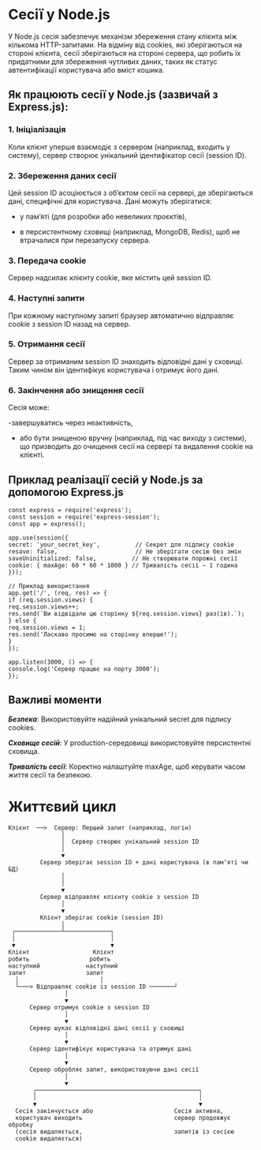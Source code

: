 # Cесії у Node.js

У Node.js сесія забезпечує механізм збереження стану клієнта між кількома HTTP-запитами. На відміну від cookies, які зберігаються на стороні клієнта, сесії зберігаються на стороні сервера, що робить їх придатними для збереження чутливих даних, таких як статус автентифікації користувача або вміст кошика.

## Як працюють сесії у Node.js (зазвичай з Express.js):

### 1. Ініціалізація
   Коли клієнт уперше взаємодіє з сервером (наприклад, входить у систему), сервер створює унікальний ідентифікатор сесії (session ID).

### 2. Збереження даних сесії
   Цей session ID асоціюється з об’єктом сесії на сервері, де зберігаються дані, специфічні для користувача. Дані можуть зберігатися:

- у памʼяті (для розробки або невеликих проєктів),

- в персистентному сховищі (наприклад, MongoDB, Redis), щоб не втрачалися при перезапуску сервера.

### 3. Передача cookie
   Сервер надсилає клієнту cookie, яке містить цей session ID.

### 4. Наступні запити
   При кожному наступному запиті браузер автоматично відправляє cookie з session ID назад на сервер.

### 5. Отримання сесії
   Сервер за отриманим session ID знаходить відповідні дані у сховищі. Таким чином він ідентифікує користувача і отримує його дані.

### 6. Закінчення або знищення сесії
   Сесія може:
   
-завершуватись через неактивність,

- або бути знищеною вручну (наприклад, під час виходу з системи), що призводить до очищення сесії на сервері та видалення cookie на клієнті.

## Приклад реалізації сесій у Node.js за допомогою Express.js
```
const express = require('express');
const session = require('express-session');
const app = express();

app.use(session({
secret: 'your_secret_key',          // Секрет для підпису cookie
resave: false,                      // Не зберігати сесію без змін
saveUninitialized: false,          // Не створювати порожні сесії
cookie: { maxAge: 60 * 60 * 1000 } // Тривалість сесії — 1 година
}));

// Приклад використання
app.get('/', (req, res) => {
if (req.session.views) {
req.session.views++;
res.send(`Ви відвідали цю сторінку ${req.session.views} раз(ів).`);
} else {
req.session.views = 1;
res.send('Ласкаво просимо на сторінку вперше!');
}
});

app.listen(3000, () => {
console.log('Сервер працює на порту 3000');
});

```

## Важливі моменти

***Безпека***: Використовуйте надійний унікальний secret для підпису cookies.

***Сховище сесій***: У production-середовищі використовуйте персистентні сховища.

***Тривалість сесії***: Коректно налаштуйте maxAge, щоб керувати часом життя сесії та безпекою.

# Життєвий цикл

```angular2html
Клієнт  ──>  Сервер: Перший запит (наприклад, логін)
               │
               │  Сервер створює унікальний session ID
               │
               ▼
         Сервер зберігає session ID + дані користувача (в памʼяті чи БД)
               │
               │
               ▼
         Сервер відправляє клієнту cookie з session ID
               │
               ▼
         Клієнт зберігає cookie (session ID)
               │
 ┌─────────────┴─────────────┐
 │                           │
 ▼                           ▼
Клієнт                  Клієнт
робить                 робить
наступний             наступний
запит                 запит
  │                       │
  └───> Відправляє cookie із session ID ───────┘
                │
                ▼
      Сервер отримує cookie з session ID
                │
                ▼
      Сервер шукає відповідні дані сесії у сховищі
                │
                ▼
      Сервер ідентифікує користувача та отримує дані
                │
                ▼
      Сервер обробляє запит, використовуючи дані сесії
                │
                ▼
       ┌──────────────────────────────────────────────┐
       │                                              │
       ▼                                              ▼
  Сесія закінчується або                       Сесія активна,
  користувач виходить                          сервер продовжує обробку
  (сесія видаляється,                          запитів із сесією
  cookie видаляється)

```
